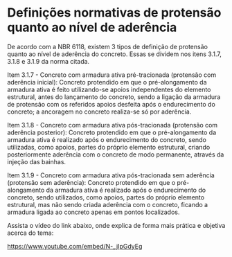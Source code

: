
<h1>Definições normativas de protensão quanto ao nível de aderência</h1>

De acordo com a NBR 6118, existem 3 tipos de definição de protensão quanto ao nível de aderência do concreto. Essas se dividem nos itens 3.1.7, 3.1.8 e 3.1.9 da norma citada. 


Item 3.1.7 - Concreto com armadura ativa pré-tracionada (protensão com aderência inicial): Concreto protendido em que o pré-alongamento da armadura ativa é feito utilizando-se apoios independentes do elemento estrutural, antes do lançamento do concreto, sendo a ligação da armadura de protensão com os referidos apoios desfeita após o endurecimento do concreto; a ancoragem no concreto realiza-se só por aderência. 

Item 3.1.8 - Concreto com armadura ativa pós-tracionada (protensão com aderência posterior): Concreto protendido em que o pré-alongamento da armadura ativa é realizado após o endurecimento do concreto, sendo utilizadas, como apoios, partes do próprio elemento estrutural, criando posteriormente aderência com o concreto de modo permanente, através da injeção das bainhas.

Item 3.1.9 - Concreto com armadura ativa pós-tracionada sem aderência (protensão sem aderência): Concreto protendido em que o pré-alongamento da armadura ativa é realizado após o endurecimento do concreto, sendo utilizados, como apoios, partes do próprio elemento estrutural, mas não sendo criada aderência com o concreto, ficando a armadura ligada ao concreto apenas em pontos localizados.

Assista o vídeo do link abaixo, onde explica de forma mais prática e objetiva acerca do tema:

 https://www.youtube.com/embed/N-_jIpGdyEg 

